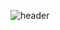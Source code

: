 

![header](https://capsule-render.vercel.app/api?type=transparent&color=auto&height=300&section=header&text=%20Passion&fontSize=60)

<!---
Eui-seong/Eui-seong is a ✨ special ✨ repository because its `README.md` (this file) appears on your GitHub profile.
You can click the Preview link to take a look at your changes.
--->
